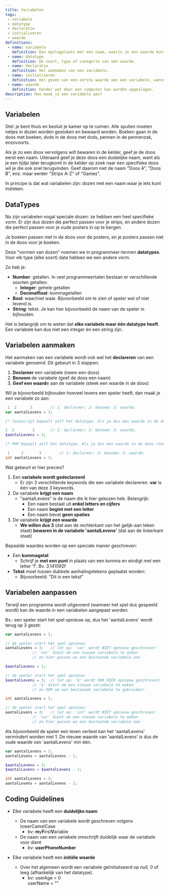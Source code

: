 ```yaml
---
title: Variabelen
tags: 
 - variabele
 - datatype
 - declaratie
 - initialiseren
 - waarde
definitions: 
 - name: variabele
   definition: Een opslagplaats met een naam, waarin je een waarde kunt opslaan.
 - name: datatype
   definition: De soort, type of categorie van een waarde.
 - name: declaratie
   definition: Het aanmaken van een variabele.
 - name: initialiseren
   definition: Het geven van een eerste waarde aan een variabele, wanneer die voor het eerst wordt aangemaakt.
 - name: waarde
   definition: Eender wat door een computer kan worden opgeslagen.
description: Hoe maak je een variabele aan?
---
```



## Variabelen

Stel: je bent thuis en besluit je kamer op te ruimen. Alle spullen moeten netjes in dozen worden gestoken en bewaard worden. Boeken gaan in de doos met boeken, dvds in de doos met dvds, pennen in de pennenzak, enzovoorts.
 
Als je zo een doos vervolgens wilt bewaren in de kelder, geef je de doos eerst een naam. Uiteraard geef je deze doos een duidelijke naam, want als je een tijdje later terugkomt in de kelder op zoek naar een specifieke doos wil je die ook snel terugvinden. Geef daarom niet de naam "Doos A", "Doos B", enz. maar eerder "Strips A-Z" of "Games".

In principe is dat wat variabelen zijn: dozen met een naam waar je iets kunt insteken.

## DataTypes

Nu zijn variabelen nogal speciale dozen: ze hebben een heel specifieke vorm. Er zijn dus dozen die perfect passen voor je strips, en andere dozen die perfect passen voor je oude posters in op te bergen.

Je boeken passen niet in de doos voor de posters, en je posters passen niet in de doos voor je boeken.

Deze "vormen van dozen" noemen we in programmeer-termen **datatypes**. Voor elk type (elke soort) data hebben we een andere vorm.

Zo heb je:
 - **Number**: getallen. In veel programmeertalen bestaan er verschillende soorten getallen:
   - **Integer**: gehele getallen
   - **<span class=" lang lang-JS lang-PHP">Decimal</span><span class=" lang lang-CS">float</span>**: kommagetallen
 - **Bool**: waar/niet waar. Bijvoorbeeld om te zien of speler wel of niet levend is.
 - **String**: tekst. Je kan hier bijvoorbeeld de naam van de speler in bijhouden.

Het is belangrijk om te weten dat **elke variabele maar één datatype heeft**. Een variabele kan dus niet een integer én een string zijn.

## Variabelen aanmaken

Het aanmaken van een variabele wordt ook wel het **declareren** van een variabele genoemd. Dit gebeurt in 3 stappen:

 1. **Declareer** een variabele (neem een doos)
 2. **Benoem** de variabele (geef de doos een naam)
 3. **Geef een waard**e aan de variabele (steek een waarde in de doos)
 
Wil je bijvoorbeeld bijhouden hoeveel levens een speler heeft, dan maak je een variabele zo aan:

```javascript
 1	2	   3		// 1: declareer; 2: benoem; 3: waarde;
var aantalLevens = 3;

/* Javascript bepaalt zelf het datatype. Als je dus een waarde in de doos steekt, zal javascript de vorm van de doos zelf aanpassen, afhankelijk van wat je erin steekt. */
```
```php
1  2	   	3		// 1: declareer; 2: benoem; 3: waarde;
$aantalLevens = 3;

/* PHP bepaalt zelf het datatype. Als je dus een waarde in de doos steekt, zal javascript de vorm van de doos zelf aanpassen, afhankelijk van wat je erin steekt. */
```
```csharp
 1	   2	   3		// 1: declareer; 2: benoem; 3: waarde;
int aantalLevens = 3;
```
 
 Wat gebeurt er hier precies?
 1. Een **variabele wordt gedeclareerd**
    - Er zijn 3 verschillende keywords die een variabele declareren. **var** is één van deze 3 keywords.
 2. De variabele **krijgt een naam**
    - "aantalLevens" is de naam die ik hier gekozen heb. Belangrijk:
      - Een naam bestaat uit **enkel letters en cijfers**
      - Een naam **begint met een letter**
      - Een naam bevat **geen spaties**
 3. De variabele **krijgt een waarde**
    - **We willen dus 3** (dat aan de rechterkant van het gelijk-aan teken staat) **bewaren in de variabele 'aantalLevens'** (dat aan de linkerkant staat)

Bepaalde waardes worden op een speciale manier geschreven:

 - Een **kommagetal**
   - Schrijf je **met een punt** in plaats van een komma
   <span class=" lang lang-CS"> en eindigt met een letter 'f'. Bv. 3.141592f</span>
 - **Tekst** moet tussen dubbele aanhalingstekens geplaatst worden: 
   - Bijvoorbeeld: "Dit is een tekst"

## Variabelen aanpassen

Terwijl een programma wordt uitgevoerd (wanneer het spel dus gespeeld wordt) kan de waarde in een variabelen aangepast worden.

Bv.: een speler start het spel opnieuw op, dus het 'aantalLevens' wordt terug op 3 gezet:

```javascript
var aantalLevens = 1;

// de speler start het spel opnieuw:
aantalLevens = 3; 	// let op: 'var' wordt NIET opnieuw geschreven!
			// 'var' dient om een nieuwe variabele te maken
			// en hier passen we een bestaande variabele aan
```
```php
$aantalLevens = 1;

// de speler start het spel opnieuw:
$aantalLevens = 3;	// let op: '$' wordt OOK HIER opnieuw geschreven!
			// '$' dient om een nieuwe variabele te maken
			// en OOK om een bestaande variabele te gebruiken!
```
```csharp
int aantalLevens = 1;

// de speler start het spel opnieuw:
aantalLevens = 3; 	// let op: 'int' wordt NIET opnieuw geschreven!
			// 'var' dient om een nieuwe variabele te maken
			// en hier passen we een bestaande variabele aan
```

Als bijvoorbeeld de speler een leven verliest kan het 'aantalLevens' vermindert worden met 1. 
De nieuwe waarde van 'aantalLevens' is dus de oude waarde van 'aantalLevens' min één.

```javascript
var aantalLevens = 3;
aantalLevens = aantalLevens - 1;
```
```php
$aantalLevens = 3;
$aantalLevens = $aantalLevens - 1;
```
```csharp
int aantalLevens = 3;
aantalLevens = aantalLevens - 1;
```

## Coding Guidelines

 - Elke variabele heeft een **duidelijke naam**
   - De naam van een variabele wordt geschreven volgens lowerCamelCase
     - bv: 	**m**y**F**irst**V**ariable
   - De naam van een variabele omschrijft duidelijk waar de variabele voor dient
     - bv: 	**userPhoneNumber**


 - Elke variabele heeft een **initiële waarde**
   - Over het algemeen wordt een variabele geïnitialiseerd op null, 0 of leeg (afhankelijk van het datatype).
     - bv:	userAge = 0<br>
	      	userName = ""
